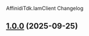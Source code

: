 AffinidiTdk.IamClient Changelog
<a name="1.0.0"></a>
## [1.0.0](https://www.github.com/affinidi/affinidi-tdk-dotnet/releases/tag/v1.0.0) (2025-09-25)

